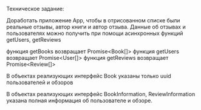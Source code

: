  Техническое задание:

 Доработать приложение App, чтобы в отрисованном списке
 были реальные отзывы, автор книги и автор отзыва.
 Данные об отзывах и пользователях можно получить при помощи асинхронных
 функций getUsers, getReviews

 функция getBooks возвращает Promise<Book[]>
 функция getUsers возвращает Promise<User[]>
 функция getReviews возвращает Promise<Review[]>

 В объектах реализующих интерфейс Book указаны только uuid
 пользователей и обзоров

 В объектах реализующих интерфейс BookInformation, ReviewInformation
 указана полная информация об пользователе и обзоре.